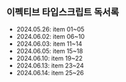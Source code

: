 ## 이펙티브 타입스크립트 독서록

- 2024.05.26: item 01~05
- 2024.06.02: item 06~10
- 2024.06.03: item 11~14
- 2024.06.05: item 15~18
- 2024.06.10: item 19~22
- 2024.06.13: item 23~24
- 2024.06.14: item 25~26
